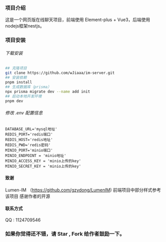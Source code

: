 <!--
 * @Description: Description
 * @Author: wJiaaa
 * @LastEditors: wJiaaa
 * @LastEditTime: 2024-04-28 22:50:28
-->
### 项目介绍

这是一个网页版在线聊天项目，前端使用 Element-plus + Vue3，后端使用nodejs框架nestjs。

### 项目安装

###### 下载安装

```bash
## 克隆项目
git clone https://github.com/wJiaaa/im-server.git
## 安装依赖
pnpm install
## 生成数据库（prisma）
npx prisma migrate dev --name add init
## 启动本地开发环境
pnpm dev
```
###### 修改 .env 配置信息
```env
DATABASE_URL='mysql地址'
REDIS_PORT='redis端口'
REDIS_HOST='redis地址'
REDIS_PWD='redis密码'
MINIO_PORT='minio端口'
MINIO_ENDPOINT = 'minio地址'
MINIO_ACCESS_KEY = 'minio上传的key' 
MINIO_SECRET_KEY = 'minio上传的key'
```

#### 致谢
Lumen-IM （https://github.com/gzydong/LumenIM) 前端项目中部分样式参考该项目 感谢作者的开源

#### 联系方式

QQ : 1124709546

### 如果你觉得还不错，请 Star , Fork 给作者鼓励一下。
